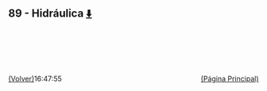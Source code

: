 
<html>
<body>
<h2>89 - Hidráulica <a href="https://downgit.github.io/#/home?url=https://github.com/Apuntes-FIUBA/Apuntes-Electronica/tree/main/89 - Hidráulica" style="font-size:20px">  ⬇️ </a></h2>
<ul>
</ul>
</body>
</html>





































<br><br><br><br><br><a href="../" style="float: left">(Volver)</a> <a href="https://apuntes-fiuba.github.io/Apuntes-Electronica" style="float: right">(Página Principal)</a>
16:47:55
